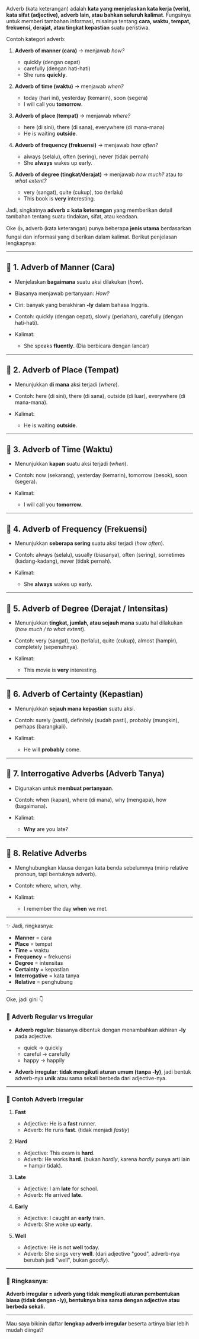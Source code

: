 Adverb (kata keterangan) adalah **kata yang menjelaskan kata kerja (verb), kata sifat (adjective), adverb lain, atau bahkan seluruh kalimat**. Fungsinya untuk memberi tambahan informasi, misalnya tentang **cara, waktu, tempat, frekuensi, derajat, atau tingkat kepastian** suatu peristiwa.

Contoh kategori adverb:

1. **Adverb of manner (cara)** → menjawab *how?*

   * quickly (dengan cepat)
   * carefully (dengan hati-hati)
   * She runs **quickly**.

2. **Adverb of time (waktu)** → menjawab *when?*

   * today (hari ini), yesterday (kemarin), soon (segera)
   * I will call you **tomorrow**.

3. **Adverb of place (tempat)** → menjawab *where?*

   * here (di sini), there (di sana), everywhere (di mana-mana)
   * He is waiting **outside**.

4. **Adverb of frequency (frekuensi)** → menjawab *how often?*

   * always (selalu), often (sering), never (tidak pernah)
   * She **always** wakes up early.

5. **Adverb of degree (tingkat/derajat)** → menjawab *how much?* atau *to what extent?*

   * very (sangat), quite (cukup), too (terlalu)
   * This book is **very** interesting.

Jadi, singkatnya **adverb = kata keterangan** yang memberikan detail tambahan tentang suatu tindakan, sifat, atau keadaan.


Oke 👍, adverb (kata keterangan) punya beberapa **jenis utama** berdasarkan fungsi dan informasi yang diberikan dalam kalimat. Berikut penjelasan lengkapnya:

---

## 🔹 1. **Adverb of Manner (Cara)**

* Menjelaskan **bagaimana** suatu aksi dilakukan (*how*).
* Biasanya menjawab pertanyaan: *How?*
* Ciri: banyak yang berakhiran **-ly** dalam bahasa Inggris.
* Contoh: quickly (dengan cepat), slowly (perlahan), carefully (dengan hati-hati).
* Kalimat:

  * She speaks **fluently**. (Dia berbicara dengan lancar)

---

## 🔹 2. **Adverb of Place (Tempat)**

* Menunjukkan **di mana** aksi terjadi (*where*).
* Contoh: here (di sini), there (di sana), outside (di luar), everywhere (di mana-mana).
* Kalimat:

  * He is waiting **outside**.

---

## 🔹 3. **Adverb of Time (Waktu)**

* Menunjukkan **kapan** suatu aksi terjadi (*when*).
* Contoh: now (sekarang), yesterday (kemarin), tomorrow (besok), soon (segera).
* Kalimat:

  * I will call you **tomorrow**.

---

## 🔹 4. **Adverb of Frequency (Frekuensi)**

* Menunjukkan **seberapa sering** suatu aksi terjadi (*how often*).
* Contoh: always (selalu), usually (biasanya), often (sering), sometimes (kadang-kadang), never (tidak pernah).
* Kalimat:

  * She **always** wakes up early.

---

## 🔹 5. **Adverb of Degree (Derajat / Intensitas)**

* Menunjukkan **tingkat, jumlah, atau sejauh mana** suatu hal dilakukan (*how much / to what extent*).
* Contoh: very (sangat), too (terlalu), quite (cukup), almost (hampir), completely (sepenuhnya).
* Kalimat:

  * This movie is **very** interesting.

---

## 🔹 6. **Adverb of Certainty (Kepastian)**

* Menunjukkan **sejauh mana kepastian** suatu aksi.
* Contoh: surely (pasti), definitely (sudah pasti), probably (mungkin), perhaps (barangkali).
* Kalimat:

  * He will **probably** come.

---

## 🔹 7. **Interrogative Adverbs (Adverb Tanya)**

* Digunakan untuk **membuat pertanyaan**.
* Contoh: when (kapan), where (di mana), why (mengapa), how (bagaimana).
* Kalimat:

  * **Why** are you late?

---

## 🔹 8. **Relative Adverbs**

* Menghubungkan klausa dengan kata benda sebelumnya (mirip relative pronoun, tapi bentuknya adverb).
* Contoh: where, when, why.
* Kalimat:

  * I remember the day **when** we met.

---

✨ Jadi, ringkasnya:

* **Manner** = cara
* **Place** = tempat
* **Time** = waktu
* **Frequency** = frekuensi
* **Degree** = intensitas
* **Certainty** = kepastian
* **Interrogative** = kata tanya
* **Relative** = penghubung

---

Oke, jadi gini 👇

### 🔹 **Adverb Regular vs Irregular**

* **Adverb regular**: biasanya dibentuk dengan menambahkan akhiran **-ly** pada adjective.

  * quick → quickly
  * careful → carefully
  * happy → happily

* **Adverb irregular**: **tidak mengikuti aturan umum (tanpa -ly)**, jadi bentuk adverb-nya **unik** atau sama sekali berbeda dari adjective-nya.

---

### 🔹 **Contoh Adverb Irregular**

1. **Fast**

   * Adjective: He is a **fast** runner.
   * Adverb: He runs **fast**.
     (tidak menjadi *fastly*)

2. **Hard**

   * Adjective: This exam is **hard**.
   * Adverb: He works **hard**.
     (bukan *hardly*, karena *hardly* punya arti lain = hampir tidak).

3. **Late**

   * Adjective: I am **late** for school.
   * Adverb: He arrived **late**.

4. **Early**

   * Adjective: I caught an **early** train.
   * Adverb: She woke up **early**.

5. **Well**

   * Adjective: He is not **well** today.
   * Adverb: She sings very **well**.
     (dari adjective "good", adverb-nya berubah jadi "well", bukan *goodly*).

---

### 🔹 Ringkasnya:

**Adverb irregular = adverb yang tidak mengikuti aturan pembentukan biasa (tidak dengan -ly), bentuknya bisa sama dengan adjective atau berbeda sekali.**

---

Mau saya bikinin daftar **lengkap adverb irregular** beserta artinya biar lebih mudah diingat?




